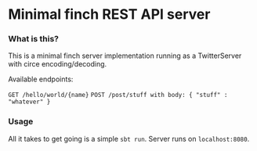 # Minimal finch REST API server 

### What is this?

This is a minimal finch server implementation running as a TwitterServer with circe encoding/decoding.

Available endpoints:

`GET /hello/world/{name}`
`POST /post/stuff with body: { "stuff" : "whatever" }`

### Usage

All it takes to get going is a simple `sbt run`. Server runs on `localhost:8080`.
